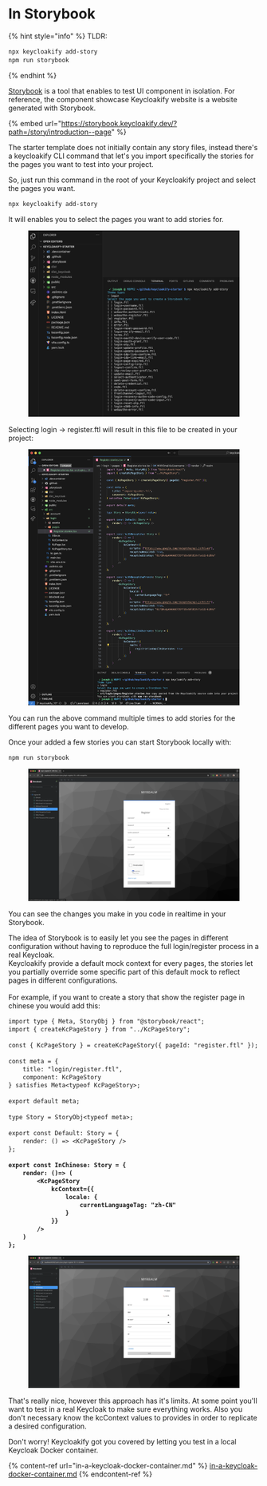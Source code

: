 # In Storybook

{% hint style="info" %}
TLDR:

```bash
npx keycloakify add-story
npm run storybook
```
{% endhint %}

[Storybook](https://storybook.js.org/) is a tool that enables to test UI component in isolation. For reference, the component showcase Keycloakify website is a website generated with Storybook.

{% embed url="https://storybook.keycloakify.dev/?path=/story/introduction--page" %}

The starter template does not initially contain any story files, instead there's a keycloakify CLI command that let's you import specifically the stories for the pages you want to test into your project.

So, just run this command in the root of your Keycloakify project and select the pages you want.

```bash
npx keycloakify add-story
```

It will enables you to select the pages you want to add stories for.

<figure><img src="../.gitbook/assets/image (55).png" alt=""><figcaption></figcaption></figure>

Selecting login -> register.ftl will result in this file to be created in your project:

<figure><img src="../.gitbook/assets/image (56).png" alt=""><figcaption></figcaption></figure>

You can run the above command multiple times to add stories for the different pages you want to develop.

Once your added a few stories you can start Storybook locally with:

```bash
npm run storybook
```

<figure><img src="../.gitbook/assets/image (57).png" alt=""><figcaption></figcaption></figure>

You can see the changes you make in you code in realtime in your Storybook.

The idea of Storybook is to easily let you see the pages in different configuration without having to reproduce the full login/register process in a real Keycloak.\
Keycloakify provide a default mock context for every pages, the stories let you partially override some specific part of this default mock to reflect pages in different configurations.\
\
For example, if you want to create a story that show the register page in chinese you would add this:

<pre class="language-tsx" data-title="src/login/pages/Register.stories.tsx"><code class="lang-tsx">import type { Meta, StoryObj } from "@storybook/react";
import { createKcPageStory } from "../KcPageStory";

const { KcPageStory } = createKcPageStory({ pageId: "register.ftl" });

const meta = {
    title: "login/register.ftl",
    component: KcPageStory
} satisfies Meta&#x3C;typeof KcPageStory>;

export default meta;

type Story = StoryObj&#x3C;typeof meta>;

export const Default: Story = {
    render: () => &#x3C;KcPageStory />
};

<strong>export const InChinese: Story = {
</strong><strong>    render: ()=> (
</strong><strong>        &#x3C;KcPageStory
</strong><strong>            kcContext={{
</strong><strong>                locale: {
</strong><strong>                    currentLanguageTag: "zh-CN"
</strong><strong>                }
</strong><strong>            }}
</strong><strong>        />
</strong><strong>    )
</strong><strong>};
</strong></code></pre>

<figure><img src="../.gitbook/assets/image (58).png" alt=""><figcaption></figcaption></figure>

That's really nice, however this approach has it's limits. At some point you'll want to test in a real Keycloak to make sure everything works. Also you don't necessary know the kcContext values to provides in order to replicate a desired configuration.

Don't worry! Keycloakify got you covered by letting you test in a local Keycloak Docker container.

{% content-ref url="in-a-keycloak-docker-container.md" %}
[in-a-keycloak-docker-container.md](in-a-keycloak-docker-container.md)
{% endcontent-ref %}
